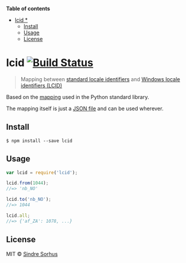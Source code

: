 <!-- START doctoc generated TOC please keep comment here to allow auto update -->
<!-- DON'T EDIT THIS SECTION, INSTEAD RE-RUN doctoc TO UPDATE -->
**Table of contents**

- [lcid *](#lcid-)
  - [Install](#install)
  - [Usage](#usage)
  - [License](#license)

<!-- END doctoc generated TOC please keep comment here to allow auto update -->

# lcid [![Build Status](https://travis-ci.org/sindresorhus/lcid.svg?branch=master)](https://travis-ci.org/sindresorhus/lcid)

> Mapping between [standard locale identifiers](http://en.wikipedia.org/wiki/Locale) and [Windows locale identifiers (LCID)](http://en.wikipedia.org/wiki/Locale#Specifics_for_Microsoft_platforms)

Based on the [mapping](https://github.com/python/cpython/blob/be2a1a76fa43bb1ea1b3577bb5bdd506a2e90e37/Lib/locale.py#L1395-L1604) used in the Python standard library.

The mapping itself is just a [JSON file](lcid.json) and can be used wherever.


## Install

```
$ npm install --save lcid
```


## Usage

```js
var lcid = require('lcid');

lcid.from(1044);
//=> 'nb_NO'

lcid.to('nb_NO');
//=> 1044

lcid.all;
//=> {'af_ZA': 1078, ...}
```


## License

MIT © [Sindre Sorhus](http://sindresorhus.com)
